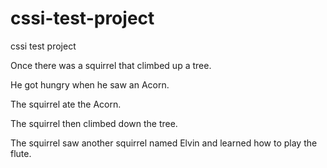# cssi-test-project
cssi test project


Once there was a squirrel that climbed up a tree.

He got hungry when he saw an Acorn.  

The squirrel ate the Acorn.

The squirrel then climbed down the tree.

The squirrel saw another squirrel named Elvin and learned how to play the flute.
